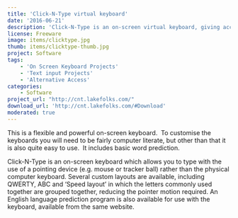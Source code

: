 ```yaml
---
title: 'Click-N-Type virtual keyboard'
date: '2016-06-21'
description: 'Click-N-Type is an on-screen virtual keyboard, giving access to the keyboard characters through the use of your mouse or other pointing device.'
license: Freeware
image: items/clicktype.jpg
thumb: items/clicktype-thumb.jpg
project: Software
tags:
    - 'On Screen Keyboard Projects'
    - 'Text input Projects'
    - 'Alternative Access'
categories:
    - Software
project_url: "http://cnt.lakefolks.com/"
download_url: 'http://cnt.lakefolks.com/#Download'
moderated: true
---
```

This is a flexible and powerful on-screen keyboard.  To customise the keyboards you will need to be fairly computer literate, but other than that it is also quite easy to use.  It includes basic word prediction.

Click-N-Type is an on-screen keyboard which allows you to type with the use of a pointing device (e.g. mouse or tracker ball) rather than the physical computer keyboard. Several custom layouts are available, including QWERTY, ABC and ‘Speed layout’ in which the letters commonly used together are grouped together, reducing the pointer motion required. An English language prediction program is also available for use with the keyboard, available from the same website.